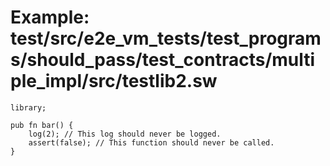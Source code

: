 # Example: test/src/e2e_vm_tests/test_programs/should_pass/test_contracts/multiple_impl/src/testlib2.sw

```sway
library;

pub fn bar() {
    log(2); // This log should never be logged.
    assert(false); // This function should never be called.
}

```
